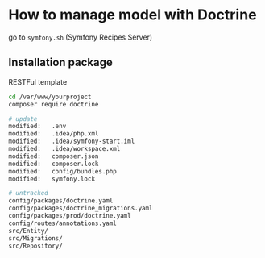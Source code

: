 # How to manage model with Doctrine

go to `symfony.sh` (Symfony Recipes Server)

## Installation package

RESTFul template

```bash
cd /var/www/yourproject
composer require doctrine
```

```bash
# update
modified:   .env
modified:   .idea/php.xml
modified:   .idea/symfony-start.iml
modified:   .idea/workspace.xml
modified:   composer.json
modified:   composer.lock
modified:   config/bundles.php
modified:   symfony.lock

# untracked
config/packages/doctrine.yaml
config/packages/doctrine_migrations.yaml
config/packages/prod/doctrine.yaml
config/routes/annotations.yaml
src/Entity/
src/Migrations/
src/Repository/
```
